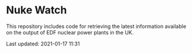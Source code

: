 # Nuke Watch

This repository includes code for retrieving the latest information available on the output of EDF nuclear power plants in the UK.

Last updated: 2021-01-17 11:31